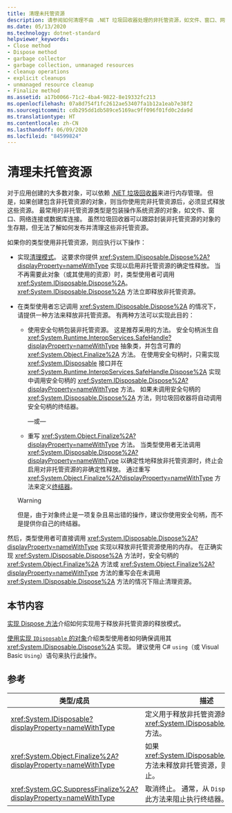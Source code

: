 ```yaml
---
title: 清理未托管资源
description: 请参阅如何清理不由 .NET 垃圾回收器处理的非托管资源，如文件、窗口、网络或数据库连接。
ms.date: 05/13/2020
ms.technology: dotnet-standard
helpviewer_keywords:
- Close method
- Dispose method
- garbage collector
- garbage collection, unmanaged resources
- cleanup operations
- explicit cleanups
- unmanaged resource cleanup
- Finalize method
ms.assetid: a17b0066-71c2-4ba4-9822-8e19332fc213
ms.openlocfilehash: 07a8d754f1fc2612ae53407fa1b12a1eab7e38f2
ms.sourcegitcommit: cdb295dd1db589ce5169ac9ff096f01fd0c2da9d
ms.translationtype: HT
ms.contentlocale: zh-CN
ms.lasthandoff: 06/09/2020
ms.locfileid: "84599824"
---
```

# <a name="cleaning-up-unmanaged-resources"></a>清理未托管资源

对于应用创建的大多数对象，可以依赖 [.NET 垃圾回收器](index.md)来进行内存管理。 但是，如果创建包含非托管资源的对象，则当你使用完非托管资源后，必须显式释放这些资源。 最常用的非托管资源类型是包装操作系统资源的对象，如文件、窗口、网络连接或数据库连接。 虽然垃圾回收器可以跟踪封装非托管资源的对象的生存期，但无法了解如何发布并清理这些非托管资源。

如果你的类型使用非托管资源，则应执行以下操作：

- 实现[清理模式](implementing-dispose.md)。 这要求你提供 <xref:System.IDisposable.Dispose%2A?displayProperty=nameWithType> 实现以启用非托管资源的确定性释放。 当不再需要此对象（或其使用的资源）时，类型使用者可调用 <xref:System.IDisposable.Dispose%2A>。 <xref:System.IDisposable.Dispose%2A> 方法立即释放非托管资源。

- 在类型使用者忘记调用 <xref:System.IDisposable.Dispose%2A> 的情况下，请提供一种方法来释放非托管资源。 有两种方法可以实现此目的：

  - 使用安全句柄包装非托管资源。 这是推荐采用的方法。 安全句柄派生自 <xref:System.Runtime.InteropServices.SafeHandle?displayProperty=nameWithType> 抽象类，并包含可靠的 <xref:System.Object.Finalize%2A> 方法。 在使用安全句柄时，只需实现 <xref:System.IDisposable> 接口并在 <xref:System.Runtime.InteropServices.SafeHandle.Dispose%2A> 实现中调用安全句柄的 <xref:System.IDisposable.Dispose%2A?displayProperty=nameWithType> 方法。 如果未调用安全句柄的 <xref:System.IDisposable.Dispose%2A> 方法，则垃圾回收器将自动调用安全句柄的终结器。

    —或—

  - 重写 <xref:System.Object.Finalize%2A?displayProperty=nameWithType> 方法。 当类型使用者无法调用 <xref:System.IDisposable.Dispose%2A?displayProperty=nameWithType> 以确定性地释放非托管资源时，终止会启用对非托管资源的非确定性释放。 通过重写 <xref:System.Object.Finalize%2A?displayProperty=nameWithType> 方法来定义[终结器](../../csharp/programming-guide/classes-and-structs/destructors.md)。

  > [!WARNING]
  > 但是，由于对象终止是一项复杂且易出错的操作，建议你使用安全句柄，而不是提供你自己的终结器。

然后，类型使用者可直接调用 <xref:System.IDisposable.Dispose%2A?displayProperty=nameWithType> 实现以释放非托管资源使用的内存。 在正确实现 <xref:System.IDisposable.Dispose%2A> 方法时，安全句柄的 <xref:System.Object.Finalize%2A> 方法或 <xref:System.Object.Finalize%2A?displayProperty=nameWithType> 方法的重写会在未调用 <xref:System.IDisposable.Dispose%2A> 方法的情况下阻止清理资源。

## <a name="in-this-section"></a>本节内容

[实现 Dispose 方法](implementing-dispose.md)介绍如何实现用于释放非托管资源的释放模式。

[使用实现 `IDisposable` 的对象](using-objects.md)介绍类型使用者如何确保调用其 <xref:System.IDisposable.Dispose%2A> 实现。 建议使用 C# `using`（或 Visual Basic `Using`）语句来执行此操作。

## <a name="reference"></a>参考

| 类型/成员 | 描述 |
|--|--|
| <xref:System.IDisposable?displayProperty=nameWithType> | 定义用于释放非托管资源的 <xref:System.IDisposable.Dispose%2A> 方法。 |
| <xref:System.Object.Finalize%2A?displayProperty=nameWithType> | 如果 <xref:System.IDisposable.Dispose%2A> 方法未释放非托管资源，则准备对象终止。 |
| <xref:System.GC.SuppressFinalize%2A?displayProperty=nameWithType> | 取消终止。 通常，从 `Dispose` 方法调用此方法来阻止执行终结器。 |
